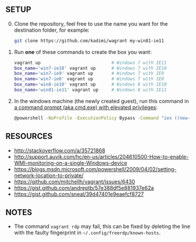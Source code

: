 ## SETUP

0. Clone the repository, feel free to use the name you want for the destination folder, for example:

    ```sh
    git clone https://github.com/kadimi/wagrant my-win81-ie11
    ```

0. Run **one** of these commands to create the box you want:

    ```sh
    vagrant up                           # Windows 7 with IE11
    box_name='win7-ie10' vagrant up      # Windows 7 with IE10 
    box_name='win7-ie9' vagrant up       # Windows 7 with IE9 
    box_name='win7-ie8' vagrant up       # Windows 7 with IE8 
    box_name='win8-ie10' vagrant up      # Windows 8 with IE10 
    box_name='win81-ie11' vagrant up     # Windows 8 with IE11 
    ```

0. In the windows machine (the newly created guest), run this command in [a command prompt (aka cmd.exe) with elevated privileges](https://technet.microsoft.com/en-us/library/cc947813(v=ws.10).aspx):

    ```sh
    @powershell -NoProfile -ExecutionPolicy Bypass -Command "iex ((new-object net.webclient).DownloadString('https://is.gd/wagrant'))"
    ```

## RESOURCES

- http://stackoverflow.com/a/35721868
- http://support.auvik.com/hc/en-us/articles/204610500-How-to-enable-WMI-monitoring-on-a-single-Windows-device
- https://blogs.msdn.microsoft.com/powershell/2009/04/02/setting-network-location-to-private/
- https://github.com/mitchellh/vagrant/issues/6430
- https://gist.github.com/andreptb/57e388df5e881937e62a
- https://gist.github.com/sneal/39d47401e9eaefcf8727

## NOTES

- The command `vagrant rdp` may fail, this can be fixed by deleting the line with the faulty fingerprint in `~/.config/freerdp/known-hosts`. 
